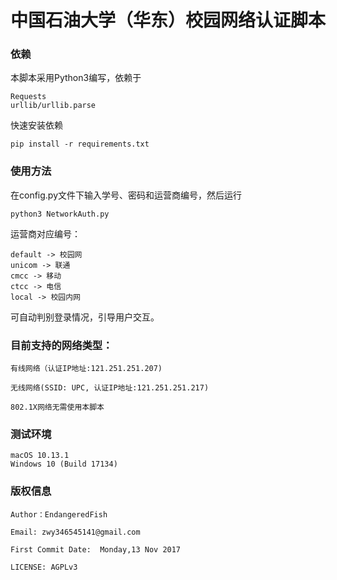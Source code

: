 # 中国石油大学（华东）校园网络认证脚本

### 依赖
本脚本采用Python3编写，依赖于
````
Requests
urllib/urllib.parse
````
快速安装依赖
```
pip install -r requirements.txt
```

### 使用方法
在config.py文件下输入学号、密码和运营商编号，然后运行
```
python3 NetworkAuth.py
```

运营商对应编号：

```
default -> 校园网
unicom -> 联通
cmcc -> 移动
ctcc -> 电信
local -> 校园内网
```
可自动判别登录情况，引导用户交互。


### 目前支持的网络类型：
````
有线网络（认证IP地址:121.251.251.207)

无线网络(SSID: UPC, 认证IP地址:121.251.251.217)

802.1X网络无需使用本脚本

````

### 测试环境
```
macOS 10.13.1
Windows 10 (Build 17134)
```

### 版权信息
````
Author：EndangeredFish

Email: zwy346545141@gmail.com

First Commit Date:  Monday,13 Nov 2017 

LICENSE: AGPLv3
````
